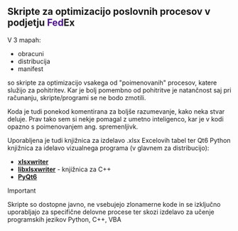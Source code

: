 ## Skripte za optimizacijo poslovnih procesov v podjetju <span style="color: #4D148C">Fed</span>Ex

V 3 mapah:
- obracuni
- distribucija
- manifest

so skripte za optimizacijo vsakega od "poimenovanih" procesov, katere služijo za pohitritev. Kar je bolj pomembno od pohitritve je natančnost
saj pri računanju, skripte/programi se ne bodo zmotili.

Koda je tudi ponekod komentirana za boljše razumevanje, kako neka stvar deluje. Prav tako sem si nekje pomagal z umetno inteligenco,
kar je v kodi opazno s poimenovanjem ang. spremenljivk.

Uporabljena je tudi knjižnica za izdelavo .xlsx Excelovih tabel ter Qt6 Python knjižnica za idelavo vizualnega programa (v glavnem za distribucijo):
- **[xlsxwriter](https://pypi.org/project/XlsxWriter/)**
- **[libxlsxwriter](https://github.com/jmcnamara/libxlsxwriter)** - knjižnica za C++
- **[PyQt6](https://pypi.org/project/PyQt6/)**

> [!IMPORTANT]
> Skripte so dostopne javno, ne vsebujejo zlonamerne kode in se izključno uporabljajo za specifične delovne procese ter skozi izdelavo za učenje
> programskih jezikov Python, C++, VBA
